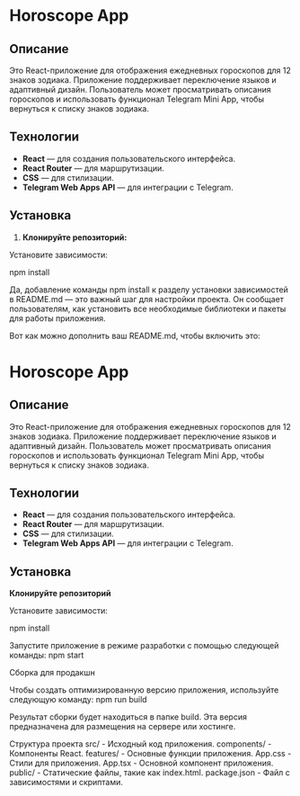 # Horoscope App

## Описание

Это React-приложение для отображения ежедневных гороскопов для 12 знаков зодиака. Приложение поддерживает переключение языков и адаптивный дизайн. Пользователь может просматривать описания гороскопов и использовать функционал Telegram Mini App, чтобы вернуться к списку знаков зодиака.

## Технологии

- **React** — для создания пользовательского интерфейса.
- **React Router** — для маршрутизации.
- **CSS** — для стилизации.
- **Telegram Web Apps API** — для интеграции с Telegram.

## Установка

1. **Клонируйте репозиторий:**
   
Установите зависимости:

npm install


Да, добавление команды npm install к разделу установки зависимостей в README.md — это важный шаг для настройки проекта. Он сообщает пользователям, как установить все необходимые библиотеки и пакеты для работы приложения.

Вот как можно дополнить ваш README.md, чтобы включить это:

# Horoscope App

## Описание

Это React-приложение для отображения ежедневных гороскопов для 12 знаков зодиака. Приложение поддерживает переключение языков и адаптивный дизайн. Пользователь может просматривать описания гороскопов и использовать функционал Telegram Mini App, чтобы вернуться к списку знаков зодиака.

## Технологии

- **React** — для создания пользовательского интерфейса.
- **React Router** — для маршрутизации.
- **CSS** — для стилизации.
- **Telegram Web Apps API** — для интеграции с Telegram.

## Установка

**Клонируйте репозиторий**

Установите зависимости:

npm install

Запустите приложение в режиме разработки с помощью следующей команды:
npm start

Сборка для продакшн

Чтобы создать оптимизированную версию приложения, используйте следующую команду:
npm run build

Результат сборки будет находиться в папке build. Эта версия предназначена для размещения на сервере или хостинге.

Структура проекта
src/ - Исходный код приложения.
components/ - Компоненты React.
features/ - Основные функции приложения.
App.css - Стили для приложения.
App.tsx - Основной компонент приложения.
public/ - Статические файлы, такие как index.html.
package.json - Файл с зависимостями и скриптами.
